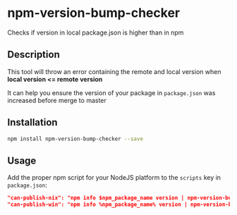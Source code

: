 # npm-version-bump-checker
Checks if version in local package.json is higher than in npm

## Description

This tool will throw an error containing the remote and local version when **local version <= remote version**

It can help you ensure the version of your package in `package.json` was increased before merge to master

## Installation

  ```bash
  npm install npm-version-bump-checker --save
  ```

## Usage
Add the proper npm script for your NodeJS platform to the `scripts` key in `package.json`:
```json
"can-publish-nix": "npm info $npm_package_name version | npm-version-bump-checker"
"can-publish-win": "npm info %npm_package_name% version | npm-version-bump-checker"
```
